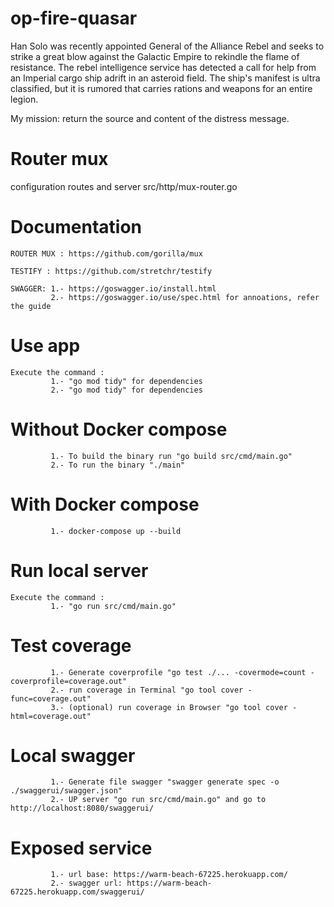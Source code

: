 # op-fire-quasar

Han Solo was recently appointed General of the Alliance Rebel and seeks to strike a great blow against the Galactic Empire to rekindle the flame of resistance.
The rebel intelligence service has detected a call for help from an Imperial cargo ship adrift in an asteroid field. The ship's manifest is ultra classified, but it is rumored that carries rations and weapons for an entire legion.

My mission: return the source and content of the distress message.

# Router mux
configuration routes and server
src/http/mux-router.go

# Documentation
    ROUTER MUX : https://github.com/gorilla/mux

    TESTIFY : https://github.com/stretchr/testify

    SWAGGER: 1.- https://goswagger.io/install.html
             2.- https://goswagger.io/use/spec.html for annoations, refer the guide


# Use app
    Execute the command :
             1.- "go mod tidy" for dependencies
             2.- "go mod tidy" for dependencies

# Without Docker compose
             1.- To build the binary run "go build src/cmd/main.go"
             2.- To run the binary "./main"

# With Docker compose
             1.- docker-compose up --build

# Run local server
    Execute the command :
             1.- "go run src/cmd/main.go"

# Test coverage
             1.- Generate coverprofile "go test ./... -covermode=count -coverprofile=coverage.out"
             2.- run coverage in Terminal "go tool cover -func=coverage.out"
             3.- (optional) run coverage in Browser "go tool cover -html=coverage.out"

# Local swagger
             1.- Generate file swagger "swagger generate spec -o ./swaggerui/swagger.json" 
             2.- UP server "go run src/cmd/main.go" and go to http://localhost:8080/swaggerui/

# Exposed service
             1.- url base: https://warm-beach-67225.herokuapp.com/  
             2.- swagger url: https://warm-beach-67225.herokuapp.com/swaggerui/
